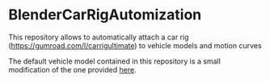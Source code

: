 # BlenderCarRigAutomization
This repository allows to automatically attach a car rig (https://gumroad.com/l/carrigultimate) to vehicle models and motion curves

The default vehicle model contained in this repository is a small modification of the one provided
[here](https://www.blendswap.com/blends/view/44360).
